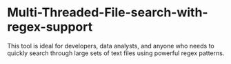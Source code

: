 # Multi-Threaded-File-search-with-regex-support
 This tool is ideal for developers, data analysts, and anyone who needs to quickly search through large sets of text files using powerful regex patterns. 
